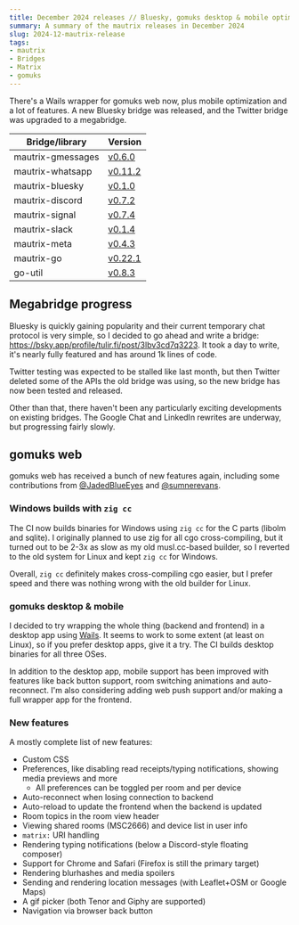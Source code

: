 ```yaml
---
title: December 2024 releases // Bluesky, gomuks desktop & mobile optimization
summary: A summary of the mautrix releases in December 2024
slug: 2024-12-mautrix-release
tags:
- mautrix
- Bridges
- Matrix
- gomuks
---
```

There's a Wails wrapper for gomuks web now, plus mobile optimization and a lot
of features. A new Bluesky bridge was released, and the Twitter bridge was
upgraded to a megabridge.

| Bridge/library    | Version                                                          |
|-------------------|------------------------------------------------------------------|
| mautrix-gmessages | [v0.6.0](https://github.com/mautrix/gmessages/releases/v0.6.0)   |
| mautrix-whatsapp  | [v0.11.2](https://github.com/mautrix/whatsapp/releases/v0.11.2)  |
| mautrix-bluesky   | [v0.1.0](https://github.com/mautrix/bluesky/releases/v0.1.0)     |
| mautrix-discord   | [v0.7.2](https://github.com/mautrix/discord/releases/v0.7.2)     |
| mautrix-signal    | [v0.7.4](https://github.com/mautrix/signal/releases/v0.7.4)      |
| mautrix-slack     | [v0.1.4](https://github.com/mautrix/slack/releases/v0.1.4)       |
| mautrix-meta      | [v0.4.3](https://github.com/mautrix/meta/releases/v0.4.3)        |
| mautrix-go        | [v0.22.1](https://github.com/mautrix/go/releases/v0.22.1)        |
| go-util           | [v0.8.3](https://github.com/mautrix/go-util/releases/v0.8.3)     |

## Megabridge progress
Bluesky is quickly gaining popularity and their current temporary chat protocol
is very simple, so I decided to go ahead and write a bridge: <https://bsky.app/profile/tulir.fi/post/3lbv3cd7q3223>.
It took a day to write, it's nearly fully featured and has around 1k lines of code.

Twitter testing was expected to be stalled like last month, but then Twitter
deleted some of the APIs the old bridge was using, so the new bridge has now
been tested and released.

Other than that, there haven't been any particularly exciting developments on
existing bridges. The Google Chat and LinkedIn rewrites are underway, but
progressing fairly slowly.

## gomuks web
gomuks web has received a bunch of new features again, including some
contributions from [@JadedBlueEyes](https://github.com/JadedBlueEyes)
and [@sumnerevans](https://github.com/sumnerevans).

### Windows builds with `zig cc`
The CI now builds binaries for Windows using `zig cc` for the C parts (libolm
and sqlite). I originally planned to use zig for all cgo cross-compiling, but
it turned out to be 2-3x as slow as my old musl.cc-based builder, so I reverted
to the old system for Linux and kept `zig cc` for Windows.

Overall, `zig cc` definitely makes cross-compiling cgo easier, but I prefer
speed and there was nothing wrong with the old builder for Linux.

### gomuks desktop & mobile
I decided to try wrapping the whole thing (backend and frontend) in a desktop
app using [Wails](https://wails.io/). It seems to work to some extent (at least
on Linux), so if you prefer desktop apps, give it a try. The CI builds desktop
binaries for all three OSes.

In addition to the desktop app, mobile support has been improved with features
like back button support, room switching animations and auto-reconnect. I'm
also considering adding web push support and/or making a full wrapper app for
the frontend.

### New features
A mostly complete list of new features:

* Custom CSS
* Preferences, like disabling read receipts/typing notifications, showing media
  previews and more
  * All preferences can be toggled per room and per device
* Auto-reconnect when losing connection to backend
* Auto-reload to update the frontend when the backend is updated
* Room topics in the room view header
* Viewing shared rooms (MSC2666) and device list in user info
* `matrix:` URI handling
* Rendering typing notifications (below a Discord-style floating composer)
* Support for Chrome and Safari (Firefox is still the primary target)
* Rendering blurhashes and media spoilers
* Sending and rendering location messages (with Leaflet+OSM or Google Maps)
* A gif picker (both Tenor and Giphy are supported)
* Navigation via browser back button
